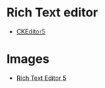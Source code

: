 # Rich Text editor
- [CKEditor5](https://ckeditor.com/docs/ckeditor5/latest/installation/getting-started/quick-start.html)

# Images
- [Rich Text Editor 5](images/rich5.png)
